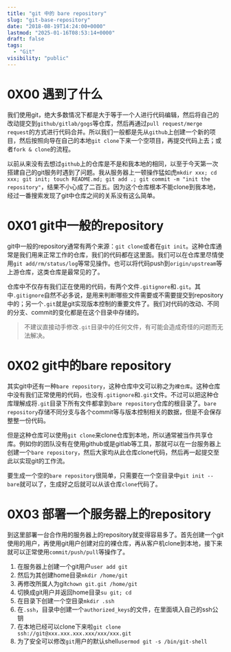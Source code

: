 ```yaml
---
title: "git 中的 bare repository"
slug: "git-base-repository"
date: "2018-08-19T14:24:00+0000"
lastmod: "2025-01-16T08:53:14+0000"
draft: false
tags:
  - "Git"
visibility: "public"
---
```

# 0X00 遇到了什么

我们使用git，绝大多数情况下都是大于等于一个人进行代码编辑，然后将自己的改动提交到`github/gitlab/gogs`等仓库，然后再通过`pull request/merge request`的方式进行代码合并。所以我们一般都是先从`github`上创建一个新的项目，然后按照向导在自己的本地`git clone`下来一个空项目，再提交代码上去；或者`fork & clone`的流程。

以前从来没有去想过`github`上的仓库是不是和我本地的相同，以至于今天第一次搭建自己的git服务时遇到了问题。我从服务器上一顿操作猛如虎`mkdir xxx; cd xxx; git init; touch README.md; git add .; git commit -m "init the repository"`，结果不小心成了二百五。因为这个仓库根本不能clone到我本地，经过一番搜索发现了git中仓库之间的关系没有这么简单。

# 0X01 git中一般的repository

git中一般的repository通常有两个来源：`git clone`或者在`git init`。这种仓库通常是我们用来正常工作的仓库，我们的代码都在这里面。我们可以在仓库里尽情使用`git add/rm/status/log`等常见操作。也可以将代码push到`origin/upstream`等上游仓库，这类仓库是最常见的了。

仓库中不仅存有我们正在使用的代码，有两个文件`.gitignore`和`.git`。其中`.gitignore`自然不必多说，是用来判断哪些文件需要或不需要提交到repository中的；另一个`.git`就是git实现版本控制的重要文件了。我们对代码的改动、不同的分支、commit的变化都是在这个目录中存储的。

> 不建议直接动手修改`.git`目录中的任何文件，有可能会造成奇怪的问题而无法解决。

# 0X02 git中的bare repository

其实git中还有一种`bare repository`，这种仓库中文可以称之为`裸仓库`。这种仓库中没有我们正常使用的代码，也没有`.gitignore`和`.git`文件。不过可以把这种仓库理解成将`.git`目录下所有文件都拿到`bare repository`仓库的根目录了。`bare repository`存储不同分支与各个commit等与版本控制相关的数据，但是不会保存整整一份代码。

但是这种仓库可以使用`git clone`来clone仓库到本地，所以通常被当作共享仓库。例如你的团队没有在使用github或是gitlab等工具，那就可以在一台服务器上创建一个`bare repository`，然后大家均从此仓库clone代码，然后再一起提交至此以实现git的工作流。

要生成一个空的`bare repository`很简单，只需要在一个空目录中`git init --bare`就可以了，生成好之后就可以从该仓库`clone`代码了。

# 0X03 部署一个服务器上的repository

到这里部署一台合作用的服务器上的repository就变得容易多了。首先创建一个git使用的用户，再使用git用户创建对应的裸仓库，再从客户机clone到本地，接下来就可以正常使用`commit/push/pull`等操作了。

  1. 在服务器上创建一个git用户`user add git`
  2. 然后为其创建home目录`mkdir /home/git`
  3. 再修改所属人为git`chown git.git /home/git`
  4. 切换成git用户并返回home目录`su git; cd`
  5. 在目录下创建一个空目录`mkdir .ssh`
  6. 在`.ssh`，目录中创建一个`authorized_keys`的文件，在里面填入自己的ssh公钥
  7. 在本地已经可以clone下来啦`git clone ssh://git@xxx.xxx.xxx.xxx/xxx/xxx.git`
  8. 为了安全可以修改`git`用户的默认shell`usermod git -s /bin/git-shell`
